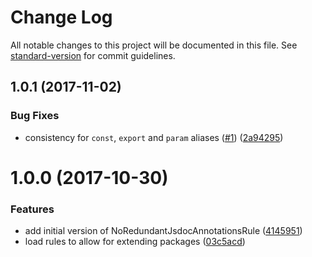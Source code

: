 # Change Log

All notable changes to this project will be documented in this file. See [standard-version](https://github.com/conventional-changelog/standard-version) for commit guidelines.

<a name="1.0.1"></a>
## 1.0.1 (2017-11-02)


### Bug Fixes

* consistency for `const`, `export` and `param` aliases ([#1](https://github.com/emilio-martinez/tslint-no-redundant-jsdoc-annotations/issues/1)) ([2a94295](https://github.com/emilio-martinez/tslint-no-redundant-jsdoc-annotations/commit/2a94295))



<a name="1.0.0"></a>
# 1.0.0 (2017-10-30)


### Features

* add initial version of NoRedundantJsdocAnnotationsRule ([4145951](https://github.com/emilio-martinez/tslint-no-redundant-jsdoc-annotations/commit/4145951))
* load rules to allow for extending packages ([03c5acd](https://github.com/emilio-martinez/tslint-no-redundant-jsdoc-annotations/commit/03c5acd))
